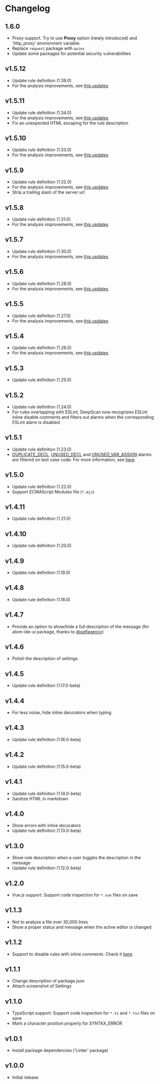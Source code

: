 # Changelog

## 1.6.0

* Proxy support. Try to use **Proxy** option (newly introduced) and 'http_proxy' environment variable.
* Replace `request` package with `axios`
* Update some packages for potential security vulnerabilities

## v1.5.12

* Update rule definition (1.39.0)
* For the analysis improvements, see [this updates](https://deepscan.io/docs/updates/2020-07/)

## v1.5.11

* Update rule definition (1.34.0)
* For the analysis improvements, see [this updates](https://deepscan.io/docs/updates/2020-02/)
* Fix an unexpected HTML escaping for the rule description

## v1.5.10

* Update rule definition (1.33.0)
* For the analysis improvements, see [this updates](https://deepscan.io/docs/updates/2020-01/)

## v1.5.9

* Update rule definition (1.32.0)
* For the analysis improvements, see [this updates](https://deepscan.io/docs/updates/2019-12/)
* Strip a trailing slash of the server url

## v1.5.8

* Update rule definition (1.31.0)
* For the analysis improvements, see [this updates](https://deepscan.io/docs/updates/2019-11/)

## v1.5.7

* Update rule definition (1.30.0)
* For the analysis improvements, see [this updates](https://deepscan.io/docs/updates/2019-10/)

## v1.5.6

* Update rule definition (1.28.0)
* For the analysis improvements, see [this updates](https://deepscan.io/docs/updates/2019-08/)

## v1.5.5

* Update rule definition (1.27.0)
* For the analysis improvements, see [this updates](https://deepscan.io/docs/updates/2019-07/)

## v1.5.4

* Update rule definition (1.26.0)
* For the analysis improvements, see [this updates](https://deepscan.io/docs/updates/2019-06/)

## v1.5.3

* Update rule definition (1.25.0)

## v1.5.2

* Update rule definition (1.24.0)
* For rules overlapping with ESLint, DeepScan now recognizes ESLint inline disable comments and filters out alarms when the corresponding ESLint alarm is disabled

## v1.5.1

* Update rule definition (1.23.0)
* [DUPLICATE_DECL](https://deepscan.io/docs/rules/duplicate-decl), [UNUSED_DECL](https://deepscan.io/docs/rules/unused-decl) and [UNUSED_VAR_ASSIGN](https://deepscan.io/docs/rules/unused-var-assign) alarms are filtered on test case code. For more information, see [here](https://deepscan.io/docs/guides/get-started/analyzing-source-code#excluded-test-rules).

## v1.5.0

* Update rule definition (1.22.0)
* Support ECMAScript Modules file (`*.mjs`)

## v1.4.11

* Update rule definition (1.21.0)

## v1.4.10

* Update rule definition (1.20.0)

## v1.4.9

* Update rule definition (1.19.0)

## v1.4.8

* Update rule definition (1.18.0)

## v1.4.7

* Provide an option to show/hide a full description of the message (for atom-ide-ui package, thanks to [@selfagency](https://github.com/deepscan/atom-deepscan/issues/2))

## v1.4.6

* Polish the description of settings

## v1.4.5

* Update rule definition (1.17.0-beta)

## v1.4.4

* For less noise, hide inline decorators when typing

## v1.4.3

* Update rule definition (1.16.0-beta)

## v1.4.2

* Update rule definition (1.15.0-beta)

## v1.4.1

* Update rule definition (1.14.0-beta)
* Sanitize HTML in markdown

## v1.4.0

* Show errors with inline decorators
* Update rule definition (1.13.0-beta)

## v1.3.0

* Show rule description when a user toggles the description in the message
* Update rule definition (1.12.0-beta)

## v1.2.0

* Vue.js support: Support code inspection for `*.vue` files on save

## v1.1.3

* Not to analyze a file over 30,000 lines
* Show a proper status and message when the active editor is changed

## v1.1.2

* Support to disable rules with inline comments. Check it [here](https://deepscan.io/docs/get-started/disabling-rules/).

## v1.1.1

* Change description of package.json
* Attach screenshot of Settings

## v1.1.0

* TypeScript support: Support code inspection for `*.ts` and `*.tsx` files on save
* Mark a character position properly for SYNTAX_ERROR

## v1.0.1

* Install package dependencies ('Linter' package)

## v1.0.0

* Initial release

